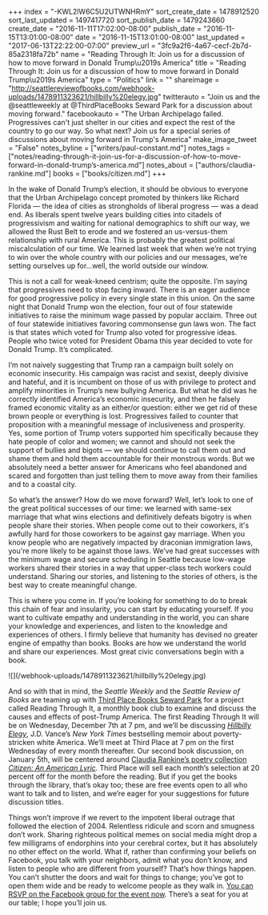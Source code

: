 +++
index = "-KWL2lW6C5U2UTWNHRmY"
sort_create_date = 1478912520
sort_last_updated = 1497417720
sort_publish_date = 1479243660
create_date = "2016-11-11T17:02:00-08:00"
publish_date = "2016-11-15T13:01:00-08:00"
date = "2016-11-15T13:01:00-08:00"
last_updated = "2017-06-13T22:22:00-07:00"
preview_url = "3fc9a2f6-4a67-cecf-2b7d-85a2318fa72b"
name = "Reading Through It: Join us for a discussion of how to move forward in Donald Trump\u2019s America"
title = "Reading Through It: Join us for a discussion of how to move forward in Donald Trump\u2019s America"
type = "Politics"
link = ""
shareimage = "http://seattlereviewofbooks.com/webhook-uploads/1478911323621/hillbilly%20elegy.jpg"
twitterauto = "Join us and the @seattleweekly at @ThirdPlaceBooks Seward Park for a discussion about moving forward."
facebookauto = "The Urban Archipelago failed. Progressives can't just shelter in our cities and expect the rest of the country to go our way. So what next? Join us for a special series of discussions about moving forward in Trump's America"
make_image_tweet = "False"
notes_byline = ["writers/paul-constant.md"]
notes_tags = ["notes/reading-through-it-join-us-for-a-discussion-of-how-to-move-forward-in-donald-trump’s-america.md"]
notes_about = ["authors/claudia-rankine.md"]
books = ["books/citizen.md"]
+++

In the wake of Donald Trump’s election, it should be obvious to everyone that the Urban Archipelago concept promoted by thinkers like Richard Florida — the idea of cities as strongholds of liberal progress — was a dead end. As liberals spent twelve years building cities into citadels of progressivism and waiting for national demographics to shift our way, we allowed the Rust Belt to erode and we fostered an us-versus-them relationship with rural America. This is probably the greatest political miscalculation of our time. We learned last week that when we’re not trying to win over the whole country with our policies and our messages, we’re setting ourselves up for…well, the world outside our window.

This is not a call for weak-kneed centrism; quite the opposite. I’m saying that progressives need to stop facing inward. There is an eager audience for good progressive policy in every single state in this union. On the same night that Donald Trump won the election, four out of four statewide initiatives to raise the minimum wage passed by popular acclaim. Three out of four statewide initiatives favoring commonsense gun laws won. The fact is that states which voted for Trump also voted for progressive ideas. People who twice voted for President Obama this year decided to vote for Donald Trump. It’s complicated.

I’m not naively suggesting that Trump ran a campaign built solely on economic insecurity. His campaign was racist and sexist, deeply divisive and hateful, and it is incumbent on those of us with privilege to protect and amplify minorities in Trump’s new bullying America. But what he did was he correctly identified America’s economic insecurity, and then he falsely framed economic vitality as an either/or question: either we get rid of these brown people or everything is lost. Progressives failed to counter that proposition with a meaningful message of inclusiveness and prosperity. Yes, some portion of Trump voters supported him specifically because they hate people of color and women; we cannot and should not seek the support of bullies and bigots — we should continue to call them out and shame them and hold them accountable for their monstrous words. But we absolutely need a better answer for Americans who feel abandoned and scared and forgotten than just telling them to move away from their families and to a coastal city.

So what’s the answer? How do we move forward? Well, let’s look to one of the great political successes of our time: we learned with same-sex marriage that what wins elections and definitively defeats bigotry is when people share their stories. When people come out to their coworkers, it's awfully hard for those coworkers to be against gay marriage. When you know people who are negatively impacted by draconian immigration laws, you're more likely to be against those laws. We’ve had great successes with the minimum wage and secure scheduling in Seattle because low-wage workers shared their stories in a way that upper-class tech workers could understand. Sharing our stories, and listening to the stories of others, is the best way to create meaningful change.

This is where you come in. If you’re looking for something to do to break this chain of fear and insularity, you can start by educating yourself. If you want to cultivate empathy and understanding in the world, you can share your knowledge and experiences, and listen to the knowledge and experiences of others. I firmly believe that humanity has devised no greater engine of empathy than books. Books are how we understand the world and share our experiences. Most great civic conversations begin with a book.

<p class="image-left">![](/webhook-uploads/1478911323621/hillbilly%20elegy.jpg)</p>

And so with that in mind, the *Seattle Weekly* and the *Seattle Review of Books* are teaming up with [Third Place Books Seward Park](http://www.thirdplacebooks.com/seward-park) for a project called Reading Through It, a monthly book club to examine and discuss the causes and effects of post-Trump America. The first Reading Through It will be on Wednesday, December 7th at 7 pm, and we’ll be discussing [*Hillbilly Elegy*](http://www.thirdplacebooks.com/book/9780062300546), J.D. Vance’s *New York Times* bestselling memoir about poverty-stricken white America. We’ll meet at Third Place at 7 pm on the first Wednesday of every month thereafter. Our second book discussion, on January 5th, will be centered around [Claudia Rankine’s poetry collection *Citizen: An American Lyric*](http://www.seattlereviewofbooks.com/authors/claudia-rankine/). Third Place will sell each month’s selection at 20 percent off for the month before the reading. But if you get the books through the library, that’s okay too; these are free events open to all who want to talk and to listen, and we’re eager for your suggestions for future discussion titles.

Things won’t improve if we revert to the impotent liberal outrage that followed the election of 2004. Relentless ridicule and scorn and smugness don’t work. Sharing righteous political memes on social media might drop a few milligrams of endorphins into your cerebral cortex, but it has absolutely no other effect on the world. What if, rather than confirming your beliefs on Facebook, you talk with your neighbors, admit what you don’t know, and listen to people who are different from yourself? That’s how things happen. You can’t shutter the doors and wait for things to change; you’ve got to open them wide and be ready to welcome people as they walk in. [You can RSVP on the Facebook group for the event now](https://www.facebook.com/events/373374753013775/). There’s a seat for you at our table; I hope you’ll join us.
